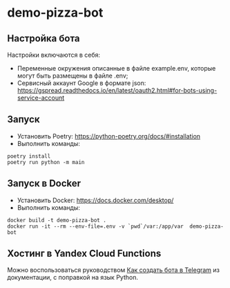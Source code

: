 # demo-pizza-bot

## Настройка бота
Настройки включаются в себя:
* Переменные окружения описанные в файле example.env, которые могут быть размещены
  в файле .env;
* Сервисный аккаунт Google в формате json:
  https://gspread.readthedocs.io/en/latest/oauth2.html#for-bots-using-service-account

## Запуск
* Установить Poetry: https://python-poetry.org/docs/#installation
* Выполнить команды:
```shell
poetry install
poetry run python -m main
```

## Запуск в Docker
* Установить Docker: https://docs.docker.com/desktop/
* Выполнить команды:
```shell
docker build -t demo-pizza-bot .
docker run -it --rm --env-file=.env -v `pwd`/var:/app/var  demo-pizza-bot
```

## Хостинг в Yandex Cloud Functions
Можно воспользоваться руководством
[Как создать бота в Telegram](https://cloud.yandex.ru/docs/functions/tutorials/telegram-bot-serverless)
из документации, с поправкой на язык Python.
